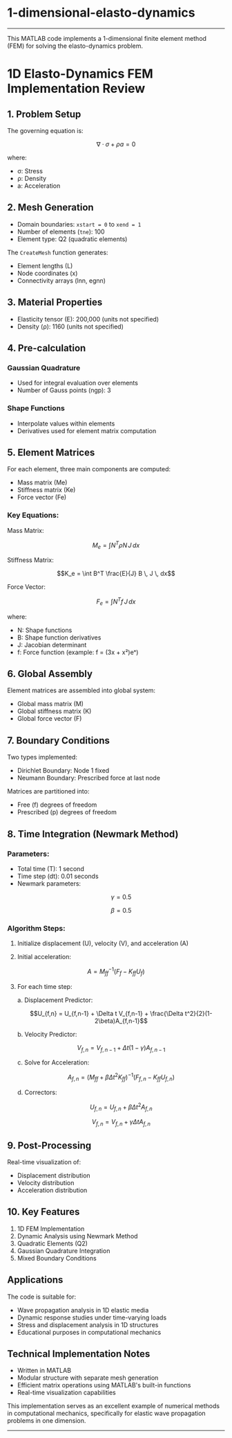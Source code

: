 # 1-dimensional-elasto-dynamics

----

This MATLAB code implements a 1-dimensional finite element method (FEM) for solving the elasto-dynamics problem.


# 1D Elasto-Dynamics FEM Implementation Review

## 1. Problem Setup
The governing equation is:

```math
\nabla \cdot \sigma + \rho a = 0
```

where:
- σ: Stress
- ρ: Density
- a: Acceleration

## 2. Mesh Generation
- Domain boundaries: `xstart = 0` to `xend = 1`
- Number of elements (`tne`): 100
- Element type: Q2 (quadratic elements)

The `CreateMesh` function generates:
- Element lengths (L)
- Node coordinates (x)
- Connectivity arrays (lnn, egnn)

## 3. Material Properties
- Elasticity tensor (E): 200,000 (units not specified)
- Density (ρ): 1160 (units not specified)

## 4. Pre-calculation
### Gaussian Quadrature
- Used for integral evaluation over elements
- Number of Gauss points (ngp): 3

### Shape Functions
- Interpolate values within elements
- Derivatives used for element matrix computation

## 5. Element Matrices
For each element, three main components are computed:
- Mass matrix (Me)
- Stiffness matrix (Ke)
- Force vector (Fe)

### Key Equations:

Mass Matrix:
```math
M_e = \int N^T \rho N \, J \, dx
```

Stiffness Matrix:
```math
K_e = \int B^T \frac{E}{J} B \, J \, dx
```

Force Vector:
```math
F_e = \int N^T f \, J \, dx
```

where:
- N: Shape functions
- B: Shape function derivatives
- J: Jacobian determinant
- f: Force function (example: f = (3x + x²)eˣ)

## 6. Global Assembly
Element matrices are assembled into global system:
- Global mass matrix (M)
- Global stiffness matrix (K)
- Global force vector (F)

## 7. Boundary Conditions
Two types implemented:
- Dirichlet Boundary: Node 1 fixed
- Neumann Boundary: Prescribed force at last node

Matrices are partitioned into:
- Free (f) degrees of freedom
- Prescribed (p) degrees of freedom

## 8. Time Integration (Newmark Method)
### Parameters:
- Total time (T): 1 second
- Time step (dt): 0.01 seconds
- Newmark parameters:
  ```math
  \gamma = 0.5
  ```
  ```math
  \beta = 0.5
  ```

### Algorithm Steps:
1. Initialize displacement (U), velocity (V), and acceleration (A)

2. Initial acceleration:
```math
A = M_{ff}^{-1} (F_f - K_{ff} U_f)
```

3. For each time step:

   a. Displacement Predictor:
   ```math
   U_{f,n} = U_{f,n-1} + \Delta t V_{f,n-1} + \frac{\Delta t^2}{2}(1-2\beta)A_{f,n-1}
   ```

   b. Velocity Predictor:
   ```math
   V_{f,n} = V_{f,n-1} + \Delta t(1-\gamma)A_{f,n-1}
   ```

   c. Solve for Acceleration:
   ```math
   A_{f,n} = (M_{ff} + \beta\Delta t^2K_{ff})^{-1}(F_{f,n} - K_{ff}U_{f,n})
   ```

   d. Correctors:
   ```math
   U_{f,n} = U_{f,n} + \beta\Delta t^2A_{f,n}
   ```
   ```math
   V_{f,n} = V_{f,n} + \gamma\Delta t A_{f,n}
   ```

## 9. Post-Processing
Real-time visualization of:
- Displacement distribution
- Velocity distribution
- Acceleration distribution

## 10. Key Features
1. 1D FEM Implementation
2. Dynamic Analysis using Newmark Method
3. Quadratic Elements (Q2)
4. Gaussian Quadrature Integration
5. Mixed Boundary Conditions

## Applications
The code is suitable for:
- Wave propagation analysis in 1D elastic media
- Dynamic response studies under time-varying loads
- Stress and displacement analysis in 1D structures
- Educational purposes in computational mechanics

## Technical Implementation Notes
- Written in MATLAB
- Modular structure with separate mesh generation
- Efficient matrix operations using MATLAB's built-in functions
- Real-time visualization capabilities

This implementation serves as an excellent example of numerical methods in computational mechanics, specifically for elastic wave propagation problems in one dimension.

---

